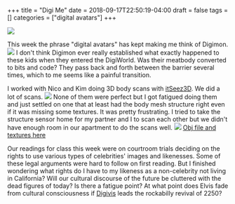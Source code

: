 +++
title = "Digi Me"
date = 2018-09-17T22:50:19-04:00
draft = false
tags = []
categories = ["digital avatars"]
+++

![](/images/model_texture.jpg)

This week the phrase "digital avatars" has kept making me think of Digimon.
![](https://media.comicbook.com/2018/04/digimon-1104754-1280x0.jpeg)
I don't think Digimon ever really established what exactly happened to these kids when they entered the DigiWorld. Was their meatbody converted to bits and code? They pass back and forth between the barrier several times, which to me seems like a painful transition.

I worked with Nico and Kim doing 3D body scans with [itSeez3D](https://itseez3d.com/). We did a lot of scans.
![](/images/MeScanned.jpg)
None of them were perfect but I got fatigued doing them and just settled on one that at least had the body mesh structure right even if it was missing some textures. It was pretty frustrating. I tried to take the structure sensor home for my partner and I to scan each other but we didn't have enough room in our apartment to do the scans well.
![](/images/model_preview.png)
[Obj file and textures here](https://www.dropbox.com/sh/buo5g6pdhakqk3f/AAA-xs-hdqn9bLkDs2EC8kj5a?dl=0)


Our readings for class this week were on courtroom trials deciding on the rights to use various types of celebrities' images and likenesses. Some of these legal arguments were hard to follow on first reading. But I finished wondering what rights do I have to my likeness as a non-celebrity not living in California?
Will our cultural discourse of the future be cluttered with the dead figures of today? Is there a fatigue point? At what point does Elvis fade from cultural consciousness if [Digivis](https://vignette.wikia.nocookie.net/digimon/images/5/51/MetalEtemon_t.gif/revision/latest?cb=20180107055842) leads the rockabilly revival of 2250?
